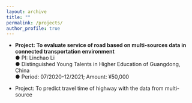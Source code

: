 ```yaml
---
layout: archive
title: ""
permalink: /projects/
author_profile: true
---
```


<!--
{% include base_path %}


{% for post in site.portfolio %}
  {% include archive-single.html %}
{% endfor %}

-->

- **Project: To evaluate service of road based on multi-sources data in connected transportation environment**  
● PI: Linchao Li  
● Distinguished Young Talents in Higher Education of Guangdong, China  
● Period: 07/2020-12/2021; Amount: ¥50,000  
        
- Project: To predict travel time of highway with the data from multi-source
